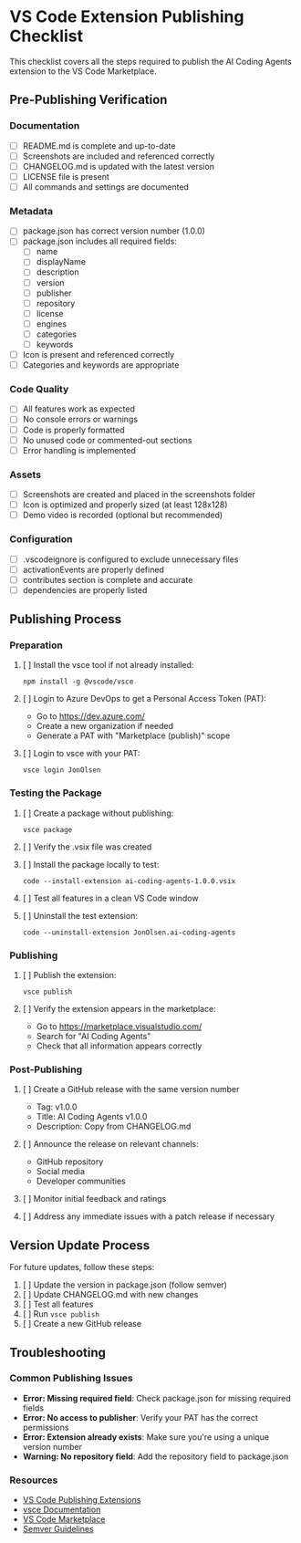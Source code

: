 # VS Code Extension Publishing Checklist

This checklist covers all the steps required to publish the AI Coding Agents extension to the VS Code Marketplace.

## Pre-Publishing Verification

### Documentation

- [ ] README.md is complete and up-to-date
- [ ] Screenshots are included and referenced correctly
- [ ] CHANGELOG.md is updated with the latest version
- [ ] LICENSE file is present
- [ ] All commands and settings are documented

### Metadata

- [ ] package.json has correct version number (1.0.0)
- [ ] package.json includes all required fields:
  - [ ] name
  - [ ] displayName
  - [ ] description
  - [ ] version
  - [ ] publisher
  - [ ] repository
  - [ ] license
  - [ ] engines
  - [ ] categories
  - [ ] keywords
- [ ] Icon is present and referenced correctly
- [ ] Categories and keywords are appropriate

### Code Quality

- [ ] All features work as expected
- [ ] No console errors or warnings
- [ ] Code is properly formatted
- [ ] No unused code or commented-out sections
- [ ] Error handling is implemented

### Assets

- [ ] Screenshots are created and placed in the screenshots folder
- [ ] Icon is optimized and properly sized (at least 128x128)
- [ ] Demo video is recorded (optional but recommended)

### Configuration

- [ ] .vscodeignore is configured to exclude unnecessary files
- [ ] activationEvents are properly defined
- [ ] contributes section is complete and accurate
- [ ] dependencies are properly listed

## Publishing Process

### Preparation

1. [ ] Install the vsce tool if not already installed:
   ```
   npm install -g @vscode/vsce
   ```

2. [ ] Login to Azure DevOps to get a Personal Access Token (PAT):
   - Go to https://dev.azure.com/
   - Create a new organization if needed
   - Generate a PAT with "Marketplace (publish)" scope

3. [ ] Login to vsce with your PAT:
   ```
   vsce login JonOlsen
   ```

### Testing the Package

1. [ ] Create a package without publishing:
   ```
   vsce package
   ```

2. [ ] Verify the .vsix file was created

3. [ ] Install the package locally to test:
   ```
   code --install-extension ai-coding-agents-1.0.0.vsix
   ```

4. [ ] Test all features in a clean VS Code window

5. [ ] Uninstall the test extension:
   ```
   code --uninstall-extension JonOlsen.ai-coding-agents
   ```

### Publishing

1. [ ] Publish the extension:
   ```
   vsce publish
   ```

2. [ ] Verify the extension appears in the marketplace:
   - Go to https://marketplace.visualstudio.com/
   - Search for "AI Coding Agents"
   - Check that all information appears correctly

### Post-Publishing

1. [ ] Create a GitHub release with the same version number
   - Tag: v1.0.0
   - Title: AI Coding Agents v1.0.0
   - Description: Copy from CHANGELOG.md

2. [ ] Announce the release on relevant channels:
   - GitHub repository
   - Social media
   - Developer communities

3. [ ] Monitor initial feedback and ratings

4. [ ] Address any immediate issues with a patch release if necessary

## Version Update Process

For future updates, follow these steps:

1. [ ] Update the version in package.json (follow semver)
2. [ ] Update CHANGELOG.md with new changes
3. [ ] Test all features
4. [ ] Run `vsce publish`
5. [ ] Create a new GitHub release

## Troubleshooting

### Common Publishing Issues

- **Error: Missing required field**: Check package.json for missing required fields
- **Error: No access to publisher**: Verify your PAT has the correct permissions
- **Error: Extension already exists**: Make sure you're using a unique version number
- **Warning: No repository field**: Add the repository field to package.json

### Resources

- [VS Code Publishing Extensions](https://code.visualstudio.com/api/working-with-extensions/publishing-extension)
- [vsce Documentation](https://github.com/microsoft/vscode-vsce)
- [VS Code Marketplace](https://marketplace.visualstudio.com/manage)
- [Semver Guidelines](https://semver.org/)
